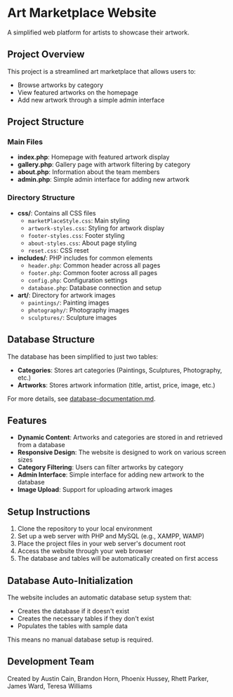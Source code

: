 # Art Marketplace Website

A simplified web platform for artists to showcase their artwork.

## Project Overview

This project is a streamlined art marketplace that allows users to:
- Browse artworks by category
- View featured artworks on the homepage
- Add new artwork through a simple admin interface

## Project Structure

### Main Files
- **index.php**: Homepage with featured artwork display
- **gallery.php**: Gallery page with artwork filtering by category
- **about.php**: Information about the team members
- **admin.php**: Simple admin interface for adding new artwork

### Directory Structure
- **css/**: Contains all CSS files
  - `marketPlaceStyle.css`: Main styling
  - `artwork-styles.css`: Styling for artwork display
  - `footer-styles.css`: Footer styling
  - `about-styles.css`: About page styling
  - `reset.css`: CSS reset
- **includes/**: PHP includes for common elements
  - `header.php`: Common header across all pages
  - `footer.php`: Common footer across all pages
  - `config.php`: Configuration settings
  - `database.php`: Database connection and setup
- **art/**: Directory for artwork images
  - `paintings/`: Painting images
  - `photography/`: Photography images
  - `sculptures/`: Sculpture images

## Database Structure

The database has been simplified to just two tables:

- **Categories**: Stores art categories (Paintings, Sculptures, Photography, etc.)
- **Artworks**: Stores artwork information (title, artist, price, image, etc.)

For more details, see [database-documentation.md](database-documentation.md).

## Features

- **Dynamic Content**: Artworks and categories are stored in and retrieved from a database
- **Responsive Design**: The website is designed to work on various screen sizes
- **Category Filtering**: Users can filter artworks by category
- **Admin Interface**: Simple interface for adding new artwork to the database
- **Image Upload**: Support for uploading artwork images

## Setup Instructions

1. Clone the repository to your local environment
2. Set up a web server with PHP and MySQL (e.g., XAMPP, WAMP)
3. Place the project files in your web server's document root
4. Access the website through your web browser
5. The database and tables will be automatically created on first access

## Database Auto-Initialization

The website includes an automatic database setup system that:
- Creates the database if it doesn't exist
- Creates the necessary tables if they don't exist
- Populates the tables with sample data

This means no manual database setup is required.

## Development Team

Created by Austin Cain, Brandon Horn, Phoenix Hussey, Rhett Parker, James Ward, Teresa Williams
